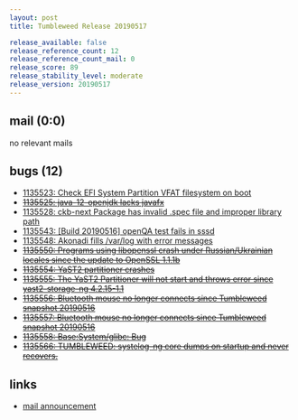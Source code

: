 ```yaml
---
layout: post
title: Tumbleweed Release 20190517

release_available: false
release_reference_count: 12
release_reference_count_mail: 0
release_score: 89
release_stability_level: moderate
release_version: 20190517
---
```


## mail (0:0)

no relevant mails

## bugs (12)

<!--more-->

- [1135523: Check EFI System Partition VFAT filesystem on boot](https://bugzilla.opensuse.org/show_bug.cgi?id=1135523)
- ~~[1135525: java-12-openjdk lacks javafx](https://bugzilla.opensuse.org/show_bug.cgi?id=1135525)~~
- [1135528: ckb-next Package has invalid .spec file and improper library path](https://bugzilla.opensuse.org/show_bug.cgi?id=1135528)
- [1135543: \[Build 20190516\] openQA test fails in sssd](https://bugzilla.opensuse.org/show_bug.cgi?id=1135543)
- [1135548: Akonadi fills /var/log with error messages](https://bugzilla.opensuse.org/show_bug.cgi?id=1135548)
- ~~[1135550: Programs using libopenssl crash under Russian/Ukrainian locales since the update to OpenSSL 1.1.1b](https://bugzilla.opensuse.org/show_bug.cgi?id=1135550)~~
- ~~[1135554: YaST2 partitioner crashes](https://bugzilla.opensuse.org/show_bug.cgi?id=1135554)~~
- ~~[1135555: The YaST2 Partitioner will not start and throws error since yast2-storage-ng 4.2.15-1.1](https://bugzilla.opensuse.org/show_bug.cgi?id=1135555)~~
- ~~[1135556: Bluetooth mouse no longer connects since Tumbleweed snapshot 20190516](https://bugzilla.opensuse.org/show_bug.cgi?id=1135556)~~
- ~~[1135557: Bluetooth mouse no longer connects since Tumbleweed snapshot 20190516](https://bugzilla.opensuse.org/show_bug.cgi?id=1135557)~~
- ~~[1135558: Base:System/glibc: Bug](https://bugzilla.opensuse.org/show_bug.cgi?id=1135558)~~
- ~~[1135566: TUMBLEWEED: systelog-ng core dumps on startup and never recovers.](https://bugzilla.opensuse.org/show_bug.cgi?id=1135566)~~



## links

- [mail announcement](https://lists.opensuse.org/opensuse-factory/2019-05/msg00192.html)
